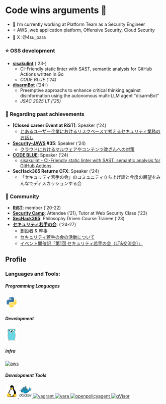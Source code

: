 # Code wins arguments 👋

- 🔭 I’m currently working at Platform Team as a Security Engineer
- ⭐️ AWS ,web application platform, Offensive Security, Cloud Security
- 🐤 X :@4su_para

### ⭐️ OSS development

- **[sisakulint](https://github.com/ultra-supara/sisakulint)** ('23-)
    - CI-Friendly static linter with SAST, semantic analysis for GitHub Actions written in Go
    - *CODE BLUE ('24)*
- **[disarmBot](https://github.com/sec-wakate/disarmBot)** (‘24-)
    - Preemptive approachs to enhance critical thinking against disinformation using the autonomous multi-LLM agent "disarmBot"
    - *JSAC 2025 LT ('25)* 

### 💬 Regarding past achievements
- **[Closed career Event at RiST]**: Speaker ('24)
    - [とあるユーザー企業におけるリスクベースで考えるセキュリティ業務のお話し](https://speakerdeck.com/4su_para/toaruyuzaqi-ye-niokerurisukubesudekao-erusekiyuriteiye-wu-noohua-si)
- **[Security-JAWS](https://s-jaws.connpass.com/) #35**: Speaker (‘24)
    - [クラウドにおけるマルウェアやコンテンツ改ざんへの対策](https://speakerdeck.com/4su_para/security-jaws-di-35hui-mian-qiang-hui-kuraudoniokerumaruueayakontentugai-zanhenodui-ce)
- **[CODE BLUE](https://cybertamago.org/tools.php#sisakulint)**: Speaker (‘24)
    - [sisakulint - CI-Friendly static linter with SAST, semantic analysis for GitHub Actions](https://speakerdeck.com/4su_para/sisakulint-codeblue-tou-ying-yong)
- **SecHack365 Returns CFX**: Speaker (‘24)
    - 「セキュリティ若手の会」のコミュニティ立ち上げ話と今度の展望をみんなでディスカッションする会

### 💬 Community
- **[RiST](https://risec.github.io/)**: member ('20-22)
- **[Security Camp](https://www.security-camp.or.jp/)**: Attendee (‘21), Tutor at Web Security Class (‘23)
- **[SecHack365](https://sechack365.nict.go.jp/)**: Philosophy Driven Course Trainee ('23)
- **[セキュリティ若手の会](https://sec-wakate.connpass.com/)**: ('24-27)
    - 創設者 & 幹事
    - [セキュリティ若手の会の活動について](https://zenn.dev/sec_wakate/articles/97fbca58f0e8d5)
    - [イベント開催記「第1回 セキュリティ若手の会（LT&交流会）」](https://zenn.dev/sec_wakate/articles/acd5935f189460)

## Profile

<div align="left">
  <h3>Languages and Tools:</h3>
  <div> 
    <h5>Programming Languages</h5>
    <a href="https://www.python.org" target="_blank"> 
      <img src="https://raw.githubusercontent.com/devicons/devicon/master/icons/python/python-original.svg" alt="python" width="40" height="40"/> 
    </a>
  </div>
  
  <div>
    <h5>Development</h5>
    <a href="https://go.dev" target="_blank"> 
      <img src="https://raw.githubusercontent.com/devicons/devicon/master/icons/go/go-original.svg" alt="go" width="40" height="40"/> 
    </a>
  </div>
  
  <div>
    <h5>infra</h5>
    <a href="https://aws.amazon.com/jp/" target="_blank"> 
      <img src="https://github.com/ultra-supara/ultra-supara/assets/67861004/2bc13696-620c-4967-8d12-641fd7823f69" alt="aws" width="40" height="40"/> 
    </a> 
  </div>
  
  <div>
    <h5>Development Tools</h5>
    <a href="https://www.linux.org/" target="_blank"> 
      <img src="https://raw.githubusercontent.com/devicons/devicon/master/icons/linux/linux-original.svg" alt="linux" width="40" height="40"/> 
    </a>
    <a href="https://www.docker.com/" target="_blank"> 
      <img src="https://raw.githubusercontent.com/devicons/devicon/master/icons/docker/docker-original-wordmark.svg" alt="docker" width="40" height="40"/> 
    </a> 
    <a href="https://www.vagrantup.com/" target="_blank"> 
      <img src="https://www.vectorlogo.zone/logos/vagrantup/vagrantup-icon.svg" alt="vagrant" width="40" height="40"/> 
    </a>
    <a href="https://www.yara.com" target="_blank"> 
      <img src="https://logos-download.com/wp-content/uploads/2016/11/Yara_logo_logotype.png" alt="yara" width="40" height="40"/> 
    </a> 
    <a href="https://www.openpolicyagent.org" target="_blank"> 
      <img src="https://www.vectorlogo.zone/logos/openpolicyagent/openpolicyagent-icon.svg" alt="openpolicyagent" width="40" height="40"/> 
    </a> 
    <a href="https://gvisor.dev" target="_blank"> 
      <img src="https://www.gstatic.com/devopsconsole/images/oss/icons/gvisor_logo.svg" alt="gVisor" width="40" height="40"/> 
    </a> 
  </div>
</div>

